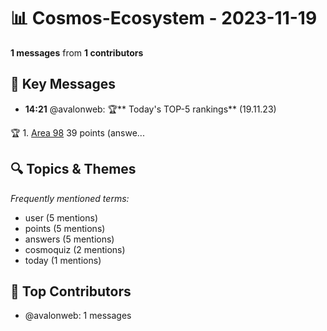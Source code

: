 # 📊 Cosmos-Ecosystem - 2023-11-19
**1 messages** from **1 contributors**

## 💬 Key Messages
- **14:21** @avalonweb: 🏆** Today's TOP-5 rankings** (19.11.23)

🏆 1. [Area 98](tg://user?id=5688319589) 39 points (answe...

## 🔍 Topics & Themes
*Frequently mentioned terms:*
- user (5 mentions)
- points (5 mentions)
- answers (5 mentions)
- cosmoquiz (2 mentions)
- today (1 mentions)

## 👥 Top Contributors
- @avalonweb: 1 messages